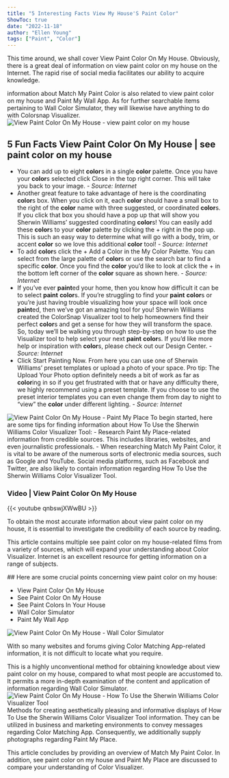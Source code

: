 ```yaml
---
title: "5 Interesting Facts View My House'S Paint Color"
ShowToc: true 
date: "2022-11-18"
author: "Ellen Young" 
tags: ["Paint", "Color"]
---
```


	
This time around, we shall cover View Paint Color On My House. Obviously, there is a great deal of information on view paint color on my house on the Internet. The rapid rise of social media facilitates our ability to acquire knowledge.

information about Match My Paint Color is also related to view paint color on my house and Paint My Wall App. As for further searchable items pertaining to Wall Color Simulator, they will likewise have anything to do with Colorsnap Visualizer.
<img loading="lazy" src="https://harunmudak.com/wp-content/uploads/2020/05/fun-things-to-paint-easy-5.jpg" onerror="this.onerror=null;this.src='https://blogger.googleusercontent.com/img/a/AVvXsEhe7F7TRXHtjiKvHb5vS7DmnxvpHiDyoYyYvm1nHB3Qp2_w3BnM6A2eq4v7FYxCC9bfZt3a9vIMtAYEKUiaDQbHMg-ViyGmRIj39MLp0bGFfgfYw1Dc9q_H-T0wiTm3l0Uq42dETrN9eC8aGJ9_IORZsxST1AcLR7np1koOfcc7tnHa4S8Mwz_xD9d0=s16000';" alt="View Paint Color On My House - view paint color on my house" >

## 5 Fun Facts View Paint Color On My House | see paint color on my house
-   You can add up to eight **color**s in a single **color** palette. Once you have your **color**s selected click Close in the top right corner. This will take you back to your image. - <cite>Source: Internet</cite>
-   Another great feature to take advantage of here is the coordinating **color**s box. When you click on it, each **color** should have a small box to the right of the **color** name with three suggested, or coordinated **color**s. If you click that box you should have a pop up that will show you Sherwin Williams’ suggested coordinating **color**s! You can easily add these **color**s to your **color** palette by clicking the + right in the pop up. This is such an easy way to determine what will go with a body, trim, or accent **color** so we love this additional **color** tool! - <cite>Source: Internet</cite>
-   To add **color**s click the + Add a Color in the My Color Palette. You can select from the large palette of **color**s or use the search bar to find a specific **color**. Once you find the **color** you’d like to look at click the + in the bottom left corner of the **color** square as shown here. - <cite>Source: Internet</cite>
-   If you’ve ever **paint**ed your home, then you know how difficult it can be to select **paint** **color**s. If you’re struggling to find your **paint** **color**s or you’re just having trouble visualizing how your space will look once **paint**ed, then we’ve got an amazing tool for you! Sherwin Williams created the ColorSnap Visualizer tool to help homeowners find their perfect **color**s and get a sense for how they will transform the space. So, today we’ll be walking you through step-by-step on how to use the Visualizer tool to help select your next **paint** **color**s. If you’d like more help or inspiration with **color**s, please check out our Design Center. - <cite>Source: Internet</cite>
-   Click Start Painting Now. From here you can use one of Sherwin Williams’ preset templates or upload a photo of your space. Pro tip: The Upload Your Photo option definitely needs a bit of work as far as **color**ing in so if you get frustrated with that or have any difficulty there, we highly recommend using a preset template. If you choose to use the preset interior templates you can even change them from day to night to “view” the **color** under different lighting. - <cite>Source: Internet</cite>


<img loading="lazy" src="https://i.pinimg.com/736x/02/92/87/029287ceac188905e5bae624ea1a2d27--kentucky-haze-benjamin-moore-paint-colors.jpg" onerror="this.onerror=null;this.src='https://blogger.googleusercontent.com/img/a/AVvXsEhe7F7TRXHtjiKvHb5vS7DmnxvpHiDyoYyYvm1nHB3Qp2_w3BnM6A2eq4v7FYxCC9bfZt3a9vIMtAYEKUiaDQbHMg-ViyGmRIj39MLp0bGFfgfYw1Dc9q_H-T0wiTm3l0Uq42dETrN9eC8aGJ9_IORZsxST1AcLR7np1koOfcc7tnHa4S8Mwz_xD9d0=s16000';" alt="View Paint Color On My House - Paint My Place" >
To begin started, here are some tips for finding information about How To Use the Sherwin Williams Color Visualizer Tool:
- Research Paint My Place-related information from credible sources. This includes libraries, websites, and even journalistic professionals.
- When researching Match My Paint Color, it is vital to be aware of the numerous sorts of electronic media sources, such as Google and YouTube. Social media platforms, such as Facebook and Twitter, are also likely to contain information regarding How To Use the Sherwin Williams Color Visualizer Tool.

### Video | View Paint Color On My House
{{< youtube qnbswjXWwBU >}} 

To obtain the most accurate information about view paint color on my house, it is essential to investigate the credibility of each source by reading.

This article contains multiple see paint color on my house-related films from a variety of sources, which will expand your understanding about Color Visualizer. Internet is an excellent resource for getting information on a range of subjects.
<script async="async" data-cfasync="false" src="//normallydemandedalter.com/fe63df3c5408708b15d8dc3d9b206b31/invoke.js"></script>
<div id="container-fe63df3c5408708b15d8dc3d9b206b31"></div>
## Here are some crucial points concerning view paint color on my house:

- View Paint Color On My House
- See Paint Color On My House
- See Paint Colors In Your House
- Wall Color Simulator
- Paint My Wall App

 <img loading="lazy" src="https://diycraftsfood.trulyhandpicked.com/wp-content/uploads/2016/11/DIY-painted-flower-pots-4.jpg" onerror="this.onerror=null;this.src='https://blogger.googleusercontent.com/img/a/AVvXsEhe7F7TRXHtjiKvHb5vS7DmnxvpHiDyoYyYvm1nHB3Qp2_w3BnM6A2eq4v7FYxCC9bfZt3a9vIMtAYEKUiaDQbHMg-ViyGmRIj39MLp0bGFfgfYw1Dc9q_H-T0wiTm3l0Uq42dETrN9eC8aGJ9_IORZsxST1AcLR7np1koOfcc7tnHa4S8Mwz_xD9d0=s16000';" alt="View Paint Color On My House - Wall Color Simulator" >

With so many websites and forums giving Color Matching App-related information, it is not difficult to locate what you require.

This is a highly unconventional method for obtaining knowledge about view paint color on my house, compared to what most people are accustomed to. It permits a more in-depth examination of the content and application of information regarding Wall Color Simulator.
<img loading="lazy" src="http://www.decorationlove.com/wp-content/uploads/2016/04/Southwestern-Living-Room-Design-Inspiration.jpg" onerror="this.onerror=null;this.src='https://blogger.googleusercontent.com/img/a/AVvXsEhe7F7TRXHtjiKvHb5vS7DmnxvpHiDyoYyYvm1nHB3Qp2_w3BnM6A2eq4v7FYxCC9bfZt3a9vIMtAYEKUiaDQbHMg-ViyGmRIj39MLp0bGFfgfYw1Dc9q_H-T0wiTm3l0Uq42dETrN9eC8aGJ9_IORZsxST1AcLR7np1koOfcc7tnHa4S8Mwz_xD9d0=s16000';" alt="View Paint Color On My House - How To Use the Sherwin Williams Color Visualizer Tool" >
Methods for creating aesthetically pleasing and informative displays of How To Use the Sherwin Williams Color Visualizer Tool information. They can be utilized in business and marketing environments to convey messages regarding Color Matching App. Consequently, we additionally supply photographs regarding Paint My Place.

This article concludes by providing an overview of Match My Paint Color. In addition, see paint color on my house and Paint My Place are discussed to compare your understanding of Color Visualizer.
	
	

